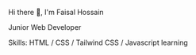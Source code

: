 Hi there 👋, I'm Faisal Hossain

Junior Web Developer

Skills: HTML / CSS / Tailwind CSS / Javascript learning


<!---
Faisalhossain74/Faisalhossain74 is a ✨ special ✨ repository because its `README.md` (this file) appears on your GitHub profile.
You can click the Preview link to take a look at your changes.
--->
